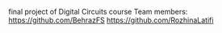 final project of Digital Circuits course Team members: https://github.com/BehrazFS https://github.com/RozhinaLatifi
